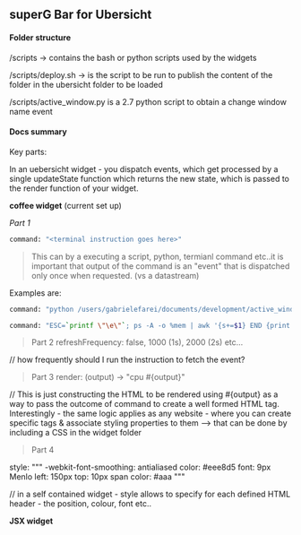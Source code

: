 ## superG Bar for Ubersicht

#### Folder structure

/scripts -> contains the bash or python scripts used by the widgets

/scripts/deploy.sh -> is the script to be run to publish the content of the folder in the ubersicht folder to be loaded

/scripts/active_window.py is a 2.7 python script to obtain a change window name event

#### Docs summary

Key parts:

In an uebersicht widget - you dispatch events, which get processed by a single updateState function which returns the new state, which is passed to the render function of your widget.

**coffee widget** (current set up)

_Part 1_

```bash
command: "<terminal instruction goes here>"
```
>  This can by a executing a script, python, termianl command etc..it is important that output of the command is an "event" that is dispatched only once when requested. (vs a datastream)

Examples are:
``` bash
command: "python /users/gabrielefarei/documents/development/active_window/active_window.py"
```

```bash
command: "ESC=`printf \"\e\"`; ps -A -o %mem | awk '{s+=$1} END {print \"\" s}'"

```


> Part 2
refreshFrequency: false, 1000 (1s), 2000 (2s) etc...

// how frequently should I run the instruction to fetch the event?

> Part 3
render: (output) ->
  "cpu <span>#{output}</span>"

// This is just constructing the HTML to be rendered using #{output} as a way to pass the outcome of command to create a well formed HTML tag. Interestingly - the same logic applies as any website - where you can create specific tags & associate styling properties to them --> that can be done by including a CSS in the widget folder

> Part 4

style: """
  -webkit-font-smoothing: antialiased
  color: #eee8d5
  font: 9px Menlo
  left: 150px
  top: 10px
  span
    color: #aaa
"""

// in a self contained widget - style allows to specify for each defined HTML header - the position, colour, font etc..

**JSX widget**




